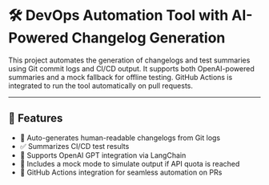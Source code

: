 # 🛠️ DevOps Automation Tool with AI-Powered Changelog Generation

This project automates the generation of changelogs and test summaries using Git commit logs and CI/CD output. It supports both OpenAI-powered summaries and a mock fallback for offline testing. GitHub Actions is integrated to run the tool automatically on pull requests.

---

## 🚀 Features

- 📜 Auto-generates human-readable changelogs from Git logs
- ✅ Summarizes CI/CD test results
- 🤖 Supports OpenAI GPT integration via LangChain
- 🧪 Includes a mock mode to simulate output if API quota is reached
- 🔁 GitHub Actions integration for seamless automation on PRs
